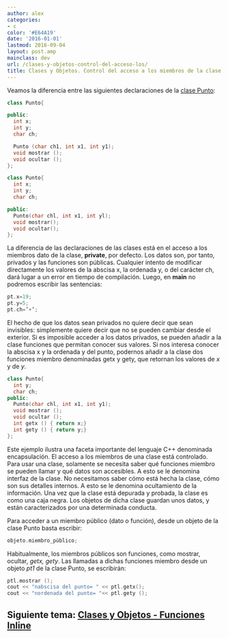 ```yaml
---
author: alex
categories:
- c
color: '#E64A19'
date: '2016-01-01'
lastmod: 2016-09-04
layout: post.amp
mainclass: dev
url: /clases-y-objetos-control-del-acceso-los/
title: Clases y Objetos. Control del acceso a los miembros de la clase
---
```


Veamos la diferencia entre las siguientes declaraciones de la [clase Punto][1]:

<!--more--><!--ad-->

```cpp
class Punto{

public:
  int x;
  int y;
  char ch;

  Punto (char ch1, int x1, int y1);
  void mostrar ();
  void ocultar ();
};
```

```cpp
class Punto{
  int x;
  int y;
  char ch;

public:
  Punto(char chl, int x1, int yl);
  void mostrar();
  void ocultar();
};
```

La diferencia de las declaraciones de las clases está en el acceso a los miembros dato de la clase, **private**, por defecto. Los datos son, por tanto, privados y las funciones son públicas. Cualquier intento de modificar directamente los valores de la abscisa x, la ordenada y, o del carácter ch, dará lugar a un error en tiempo de compilación. Luego, en **main** no podremos escribir las sentencias:

```cpp
pt.x=19;
pt.y=5;
pt.ch=’+’;
```

El hecho de que los datos sean privados no quiere decir que sean invisibles: simplemente quiere decir que no se pueden cambiar desde el exterior. Si es imposible acceder a los datos privados, se pueden añadir a la clase funciones que permitan conocer sus valores. Si nos interesa conocer la abscisa x y la ordenada y del punto, podernos añadir a la clase dos funciones miembro denominadas getx y gety, que retornan los valores de *x* y de *y*.

```cpp
class Punto{
  int y;
  char ch;
public:
  Punto(char chl, int x1, int y1);
  void mostrar ();
  void ocultar ();
  int getx () { return x;}
  int gety () { return y;}
};
```

Este ejemplo ilustra una faceta importante del lenguaje C++ denominada encapsulación. El acceso a los miembros de una clase está controlado. Para usar una clase, solamente se necesita saber qué funciones miembro se pueden llamar y qué datos son accesibles. A esto se le denomina interfaz de la clase. No necesitamos saber cómo está hecha la clase, cómo son sus detalles internos. A esto se le denomina ocultamiento de la información. Una vez que la clase está depurada y probada, la clase es como una caja negra. Los objetos de dicha clase guardan unos datos, y están caracterizados por una determinada conducta.

Para acceder a un miembro público (dato o función), desde un objeto de la clase Punto basta escribir:

```cpp
objeto.miembro_público;
```

Habitualmente, los miembros públicos son funciones, como mostrar, ocultar, *getx, gety*. Las llamadas a dichas funciones miembro desde un objeto *pt1* de la clase Punto, se escribirán:

```cpp
ptl.mostrar ();
cout << "nabscisa del punto= " << ptl.getx();
cout << "nordenada del punto= "<< ptl.gety ();
```

## Siguiente tema: [Clases y Objetos - Funciones Inline][2]

 [1]: https://elbauldelprogramador.com/clases-y-objetos-definir-una-clase/
 [2]: https://elbauldelprogramador.com/clases-y-objetos-funciones-inline/
